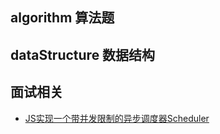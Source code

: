 ## algorithm 算法题

## dataStructure 数据结构

## 面试相关 

- [JS实现一个带并发限制的异步调度器Scheduler](./interview/PromiseScheduler.js)